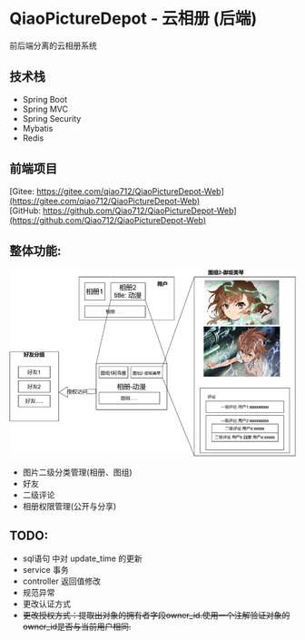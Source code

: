 # QiaoPictureDepot - 云相册 (后端)
前后端分离的云相册系统
## 技术栈
* Spring Boot
* Spring MVC
* Spring Security
* Mybatis
* Redis
## 前端项目
[Gitee: https://gitee.com/qiao712/QiaoPictureDepot-Web](https://gitee.com/qiao712/QiaoPictureDepot-Web)  
[GitHub: https://github.com/Qiao712/QiaoPictureDepot-Web](https://github.com/Qiao712/QiaoPictureDepot-Web)
## 整体功能:
![功能](./asset/function.png)
* 图片二级分类管理(相册、图组)
* 好友
* 二级评论
* 相册权限管理(公开与分享)

## TODO:
* sql语句 中对 update_time 的更新
* service 事务
* controller 返回值修改
* 规范异常
* 更改认证方式
* ~~更改授权方式：提取出对象的拥有者字段owner_id.使用一个注解验证对象的owner_id是否与当前用户相同.~~